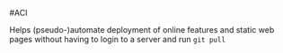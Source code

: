 #ACI

Helps (pseudo-)automate deployment of online features and static web pages
without having to login to a server and run `git pull`
